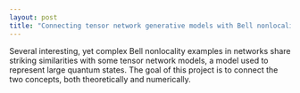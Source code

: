 ```yaml
---
layout: post
title: "Connecting tensor network generative models with Bell nonlocality in networks"
---
```


Several interesting, yet complex Bell nonlocality examples in networks share striking similarities with some tensor network models, a model used to represent large quantum states. The goal of this project is to connect the two concepts, both theoretically and numerically.
